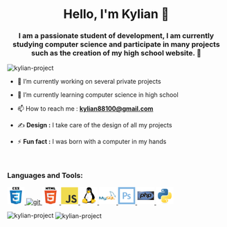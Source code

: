 <h1 align="center">Hello, I'm Kylian 📕</h1>
<h3 align="center">I am a passionate student of development, I am currently studying computer science and participate in many projects such as the creation of my high school website. 🍏</h3>

<p align="left"> <img src="https://komarev.com/ghpvc/?username=kylian-project&label=Profile%20views&color=0e75b6&style=flat" alt="kylian-project" /> </p>

- 🔭 I’m currently working on several private projects

- 🌱 I’m currently learning computer science in high school

- 📫 How to reach me : **kylian88100@gmail.com**

- ✍️ **Design :** I take care of the design of all my projects

- ⚡ **Fun fact :** I was born with a computer in my hands

<br>

<h3 align="left">Languages and Tools:</h3>
<p align="left"> <a href="https://www.w3schools.com/css/" target="_blank" rel="noreferrer"> <img src="https://raw.githubusercontent.com/devicons/devicon/master/icons/css3/css3-original-wordmark.svg" alt="css3" width="40" height="40"/> </a> <a href="https://git-scm.com/" target="_blank" rel="noreferrer"> <img src="https://www.vectorlogo.zone/logos/git-scm/git-scm-icon.svg" alt="git" width="40" height="40"/> </a> <a href="https://www.w3.org/html/" target="_blank" rel="noreferrer"> <img src="https://raw.githubusercontent.com/devicons/devicon/master/icons/html5/html5-original-wordmark.svg" alt="html5" width="40" height="40"/> </a> <a href="https://developer.mozilla.org/en-US/docs/Web/JavaScript" target="_blank" rel="noreferrer"> <img src="https://raw.githubusercontent.com/devicons/devicon/master/icons/javascript/javascript-original.svg" alt="javascript" width="40" height="40"/> </a> <a href="https://www.linux.org/" target="_blank" rel="noreferrer"> <img src="https://raw.githubusercontent.com/devicons/devicon/master/icons/linux/linux-original.svg" alt="linux" width="40" height="40"/> </a> <a href="https://www.mysql.com/" target="_blank" rel="noreferrer"> <img src="https://raw.githubusercontent.com/devicons/devicon/master/icons/mysql/mysql-original-wordmark.svg" alt="mysql" width="40" height="40"/> </a> <a href="https://www.photoshop.com/en" target="_blank" rel="noreferrer"> <img src="https://raw.githubusercontent.com/devicons/devicon/master/icons/photoshop/photoshop-line.svg" alt="photoshop" width="40" height="40"/> </a> <a href="https://www.php.net" target="_blank" rel="noreferrer"> <img src="https://raw.githubusercontent.com/devicons/devicon/master/icons/php/php-original.svg" alt="php" width="40" height="40"/> </a> <a href="https://www.python.org" target="_blank" rel="noreferrer"> <img src="https://raw.githubusercontent.com/devicons/devicon/master/icons/python/python-original.svg" alt="python" width="40" height="40"/> </a> </p>

<p><img align="left" src="https://github-readme-stats.vercel.app/api/top-langs?username=kylian-project&show_icons=true&locale=en&layout=compact" alt="kylian-project" /></p>

<p>&nbsp;<img align="center" src="https://github-readme-stats.vercel.app/api?username=kylian-project&show_icons=true&locale=en" alt="kylian-project" /></p>

